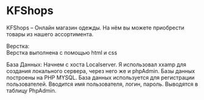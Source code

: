 # KFShops
KFShops –  Онлайн магазин одежды.
На нём вы можете приобрести товары из нашего ассортимента.

Верстка:  
Верстка выполнена с помощью html и css

База Данных: 
Начнем с хоста Localserver. Я использовал xxamp для создания локального сервера, через него же и phpAdmin. Базы данных построены на PHP MYSQL.
База данных используется для регистрации пользователей. Вводится имя пользователя, логин, пароль.
Выводятся в таблицу PhpAdmin.
